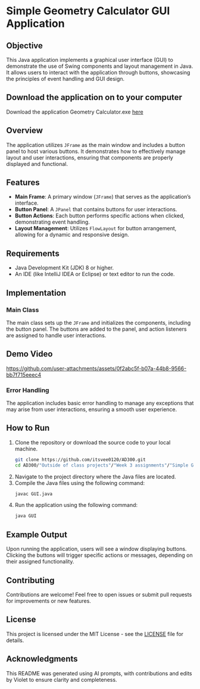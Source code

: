 

# Simple Geometry Calculator GUI Application

## Objective
This Java application implements a graphical user interface (GUI) to demonstrate the use of Swing components and layout management in Java. It allows users to interact with the application through buttons, showcasing the principles of event handling and GUI design.

## Download the application on to your computer
Download the application Geometry Calculator.exe [here](https://drive.google.com/file/d/1-YeL0ONZhW_hM6Ob5ZIJDKA8E_vtds2J/view?usp=drive_link)

## Overview
The application utilizes `JFrame` as the main window and includes a button panel to host various buttons. It demonstrates how to effectively manage layout and user interactions, ensuring that components are properly displayed and functional.

## Features
- **Main Frame**: A primary window (`JFrame`) that serves as the application’s interface.
- **Button Panel**: A `JPanel` that contains buttons for user interactions.
- **Button Actions**: Each button performs specific actions when clicked, demonstrating event handling.
- **Layout Management**: Utilizes `FlowLayout` for button arrangement, allowing for a dynamic and responsive design.

## Requirements
- Java Development Kit (JDK) 8 or higher.
- An IDE (like IntelliJ IDEA or Eclipse) or text editor to run the code.

## Implementation
### Main Class
The main class sets up the `JFrame` and initializes the components, including the button panel. The buttons are added to the panel, and action listeners are assigned to handle user interactions.

## Demo Video


https://github.com/user-attachments/assets/0f2abc5f-b07a-44b8-9566-bb7f715eeec4



### Error Handling
The application includes basic error handling to manage any exceptions that may arise from user interactions, ensuring a smooth user experience.

## How to Run
1. Clone the repository or download the source code to your local machine.
   ```bash
   git clone https://github.com/itsvee0120/AD300.git
   cd AD300/"Outside of class projects"/"Week 3 assignments"/"Simple Geometry Application GUI"
   ```
2. Navigate to the project directory where the Java files are located.
3. Compile the Java files using the following command:
   ```bash
   javac GUI.java
   ```
4. Run the application using the following command:
   ```bash
   java GUI
   ```

## Example Output
Upon running the application, users will see a window displaying buttons. Clicking the buttons will trigger specific actions or messages, depending on their assigned functionality.

## Contributing
Contributions are welcome! Feel free to open issues or submit pull requests for improvements or new features.

## License
This project is licensed under the MIT License - see the [LICENSE](LICENSE) file for details.

## Acknowledgments
This README was generated using AI prompts, with contributions and edits by Violet to ensure clarity and completeness.

